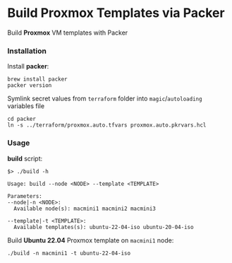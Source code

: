 # Build Proxmox Templates via Packer

Build **Proxmox** VM templates with Packer

### Installation
Install **packer**:
```shell
brew install packer
packer version
```

Symlink secret values from `terraform` folder into `magic`/`autoloading` variables file
```shell
cd packer
ln -s ../terraform/proxmox.auto.tfvars proxmox.auto.pkrvars.hcl
```

### Usage
**build** script:
```shell
$> ./build -h

Usage: build --node <NODE> --template <TEMPLATE>

Parameters:
--node|-n <NODE>:
  Available node(s): macmini1 macmini2 macmini3

--template|-t <TEMPLATE>:
  Available templates(s): ubuntu-22-04-iso ubuntu-20-04-iso
```


Build **Ubuntu 22.04** Proxmox template on `macmini1` node:
```shell
./build -n macmini1 -t ubuntu-22-04-iso
```
